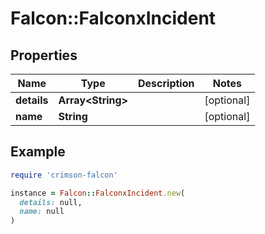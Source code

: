 # Falcon::FalconxIncident

## Properties

| Name | Type | Description | Notes |
| ---- | ---- | ----------- | ----- |
| **details** | **Array&lt;String&gt;** |  | [optional] |
| **name** | **String** |  | [optional] |

## Example

```ruby
require 'crimson-falcon'

instance = Falcon::FalconxIncident.new(
  details: null,
  name: null
)
```

